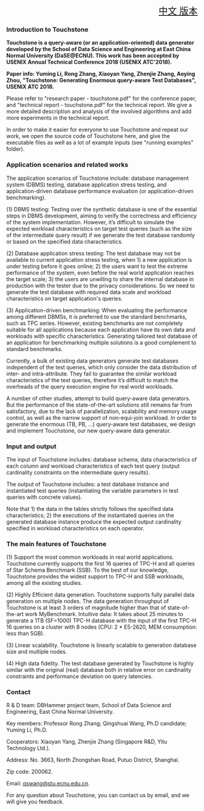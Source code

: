 
<font size=5><div align="right"><a href="https://github.com/DBHammer/Touchstone/blob/master/README-ZH.md">中文 版本</a></div>
</font>

### Introduction to Touchstone

**Touchstone is a query-aware (or an application-oriented) data generator developed by the School of Data Science and Engineering at East China Normal University (DaSE@ECNU). This work has been accepted by USENIX Annual Technical Conference 2018 (USENIX ATC'2018).**

**Paper info: Yuming Li, Rong Zhang, Xiaoyan Yang, Zhenjie Zhang, Aoying Zhou, "Touchstone: Generating Enormous query-aware Test Databases", USENIX ATC 2018.**

Please refer to "research paper - touchstone.pdf" for the conference paper, and "technical report - touchstone.pdf" for the technical report. We give a more detailed description and analysis of the involved algorithms and add more experiments in the technical report.

In order to make it easier for everyone to use Touchstone and repeat our work, we open the source code of Touchstone here, and give the executable files as well as a lot of example inputs (see "running examples" folder).


### Application scenarios and related works

The application scenarios of Touchstone include: database management system (DBMS) testing, database application stress testing, and application-driven database performance evaluation (or application-driven benchmarking).

(1)	DBMS testing: Testing over the synthetic database is one of the essential steps in DBMS development, aiming to verify the correctness and efficiency of the system implementation. However, it’s difficult to simulate the expected workload characteristics on target test queries (such as the size of the intermediate query result) if we generate the test database randomly or based on the specified data characteristics.

(2)	Database application stress testing: The test database may not be available to current application stress testing, when 1) a new application is under testing before it goes online; 2) the users want to test the extreme performance of the system, even before the real world application reaches the target scale; 3) the users are unwilling to share the internal database in production with the tester due to the privacy considerations. So we need to generate the test database with required data scale and workload characteristics on target application's queries.

(3)	Application-driven benchmarking: When evaluating the performance among different DBMSs, it is preferred to use the standard benchmarks, such as TPC series. However, existing benchmarks are not completely suitable for all applications because each application have its own data and workloads with specific characteristics. Generating tailored test database of an application for benchmarking multiple solutions is a good complement to standard benchmarks.

Currently, a bulk of existing data generators generate test databases independent of the test queries, which only consider the data distribution of inter- and intra-attribute. They fail to guarantee the similar workload characteristics of the test queries, therefore it’s difficult to match the overheads of the query execution engine for real world workloads.

A number of other studies, attempt to build query-aware data generators. But the performance of the state-of-the-art solutions still remains far from satisfactory, due to the lack of parallelization, scalability and memory usage control, as well as the narrow support of non-equi-join workload. In order to generate the enormous (TB, PB, ...) query-aware test databases, we design and implement Touchstone, our new query-aware data generator.


### Input and output

The input of Touchstone includes: database schema, data characteristics of each column and workload characteristics of each test query (output cardinality constraints on the intermediate query results).

The output of Touchstone includes: a test database instance and instantiated test queries (instantiating the variable parameters in test queries with concrete values).

Note that 1) the data in the tables strictly follows the specified data characteristics; 2) the executions of the instantiated queries on the generated database instance produce the expected output cardinality specified in workload characteristics on each operator.


### The main features of Touchstone

(1) Support the most common workloads in real world applications. Touchstone currently supports the first 16 queries of TPC-H and all queries of Star Schema Benchmark (SSB). To the best of our knowledge, Touchstone provides the widest support to TPC-H and SSB workloads, among all the existing studies.

(2) Highly Efficient data generation. Touchstone supports fully parallel data generation on multiple nodes. The data generation throughput of Touchstone is at least 3 orders of magnitude higher than that of state-of-the-art work MyBenchmark. Intuitive data: It takes about 25 minutes to generate a 1TB (SF=1000) TPC-H database with the input of the first TPC-H 16 queries on a cluster with 8 nodes (CPU: 2 * E5-2620, MEM consumption: less than 5GB).

(3) Linear scalability. Touchstone is linearly scalable to generation database size and multiple nodes.

(4) High data fidelity. The test database generated by Touchstone is highly similar with the original (real) database both in relative error on cardinality constraints and performance deviation on query latencies.


### Contact

R & D team: DBHammer project team, School of Data Science and Engineering, East China Normal University.

Key members: Professor Rong Zhang; Qingshuai Wang, Ph.D candidate; Yuming Li, Ph.D.

Cooperators: Xiaoyan Yang, Zhenjie Zhang (Singapore R&D, Yitu Technology Ltd.).

Address: No. 3663, North Zhongshan Road, Putuo District, Shanghai.

Zip code: 200062.

Email: qswang@stu.ecnu.edu.cn.

For any question about Touchstone, you can contact us by email, and we will give you feedback.

